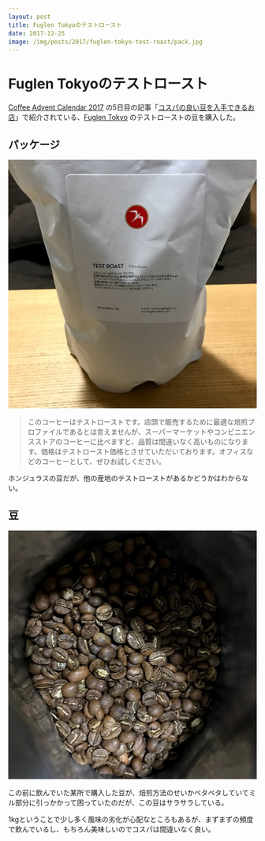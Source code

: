 ```yaml
---
layout: post
title: Fuglen Tokyoのテストロースト
date: 2017-12-25
image: /img/posts/2017/fuglen-tokyo-test-roast/pack.jpg
---
```


# Fuglen Tokyoのテストロースト

[Coffee Advent Calendar 2017](https://adventar.org/calendars/2165) の5日目の記事「[コスパの良い豆を入手できるお店](http://aibou.hateblo.jp/entry/2017/12/07/125216)」で紹介されている、[Fuglen Tokyo](https://tabelog.com/tokyo/A1318/A131810/13141002/) のテストローストの豆を購入した。

## パッケージ

![パッケージ](/img/posts/2017/fuglen-tokyo-test-roast/pack.jpg)

> このコーヒーはテストローストです。店頭で販売するために最適な焙煎プロファイルであるとは言えませんが、スーパーマーケットやコンビニエンスストアのコーヒーに比べますと、品質は間違いなく高いものになります。価格はテストロースト価格とさせていただいております。オフィスなどのコーヒーとして、ぜひお試しください。

ホンジュラスの豆だが、他の産地のテストローストがあるかどうかはわからない。

## 豆

![豆](/img/posts/2017/fuglen-tokyo-test-roast/beans.jpg)

この前に飲んでいた某所で購入した豆が、焙煎方法のせいかベタベタしていてミル部分に引っかかって困っていたのだが、この豆はサラサラしている。

1kgということで少し多く風味の劣化が心配なところもあるが、まずまずの頻度で飲んでいるし、もちろん美味しいのでコスパは間違いなく良い。
